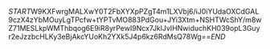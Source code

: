 $START$W9KXFwrgMALXwY0T2FbXYXpPZgT4m1LXVbj6/iJ0iYUdaOXCdGAL9czX4zYbMOuyLgTPcfw+tYPTvMO883PdGou+JYi3Xtm+NSHTWcShY/m8wZ71MESLkpWMThbqog6E9iR8yrPewI9Ncx7JklJvIHNwiduchKH039opL3Guyr2eJzzbcHLKy3eBjAkcYUoKh2YXk5J4p6kz6RdMsQ78Wg==$END$